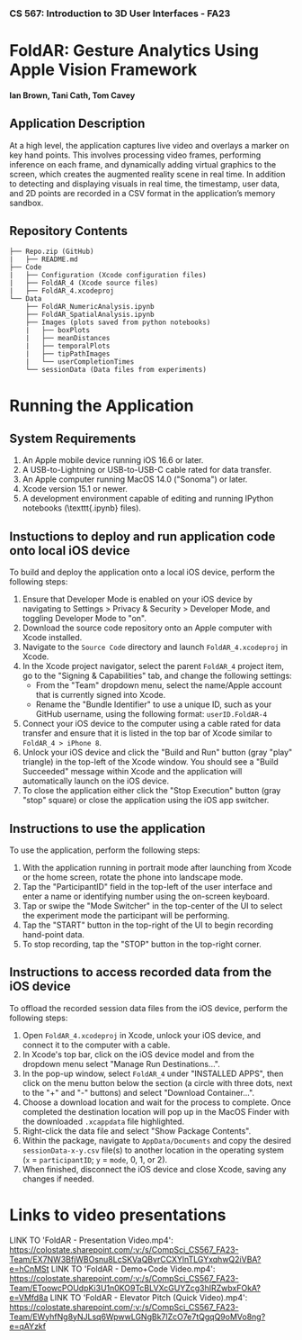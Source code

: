 ### CS 567: Introduction to 3D User Interfaces - FA23
# FoldAR: Gesture Analytics Using Apple Vision Framework
#### Ian Brown, Tani Cath, Tom Cavey

## Application Description
At a high level, the application captures live video and overlays a marker on key hand points. This involves processing video frames, performing inference on each frame, and dynamically adding virtual graphics to the screen, which creates the augmented reality scene in real time. In addition to detecting and displaying visuals in real time, the timestamp, user data, and 2D points are recorded in a CSV format in the application’s memory sandbox.

## Repository Contents
```
├── Repo.zip (GitHub)
|   ├── README.md
├── Code
|   ├── Configuration (Xcode configuration files)
|   ├── FoldAR_4 (Xcode source files)
|   ├── FoldAR_4.xcodeproj
└── Data
    ├── FoldAR_NumericAnalysis.ipynb
    ├── FoldAR_SpatialAnalysis.ipynb
    ├── Images (plots saved from python notebooks)
    |   ├── boxPlots
    |   ├── meanDistances
    |   ├── temporalPlots
    |   ├── tipPathImages
    |   └── userCompletionTimes
    └── sessionData (Data files from experiments)
```


# Running the Application

## System Requirements
1. An Apple mobile device running iOS 16.6 or later.
2. A USB-to-Lightning or USB-to-USB-C cable rated for data transfer.
3. An Apple computer running MacOS 14.0 ("Sonoma") or later.
4. Xcode version 15.1 or newer.
5. A development environment capable of editing and running IPython notebooks (\texttt{.ipynb} files).


## Instuctions to deploy and run application code onto local iOS device
To build and deploy the application onto a local iOS device, perform the following steps:
1. Ensure that Developer Mode is enabled on your iOS device by navigating to Settings > Privacy & Security > Developer Mode, and toggling Developer Mode to "on".
2. Download the source code repository onto an Apple computer with Xcode installed.
3. Navigate to the `Source Code` directory and launch `FoldAR_4.xcodeproj` in Xcode.
4. In the Xcode project navigator, select the parent `FoldAR_4` project item, go to the "Signing & Capabilities" tab, and change the following settings:
    - From the "Team" dropdown menu, select the name/Apple account that is currently signed into Xcode.
    - Rename the "Bundle Identifier" to use a unique ID, such as your GitHub username, using the following format: `userID.FoldAR-4`
5. Connect your iOS device to the computer using a cable rated for data transfer and ensure that it is listed in the top bar of Xcode similar to `FoldAR_4 > iPhone 8`.
6. Unlock your iOS device and click the "Build and Run" button (gray "play" triangle) in the top-left of the Xcode window. You should see a "Build Succeeded" message within Xcode and the application will automatically launch on the iOS device.
7. To close the application either click the "Stop Execution" button (gray "stop" square) or close the application using the iOS app switcher.

## Instructions to use the application
To use the application, perform the following steps:
1. With the application running in portrait mode after launching from Xcode or the home screen, rotate the phone into landscape mode.
2. Tap the "ParticipantID" field in the top-left of the user interface and enter a name or identifying number using the on-screen keyboard.
3. Tap or swipe the "Mode Switcher" in the top-center of the UI to select the experiment mode the participant will be performing.
4. Tap the "START" button in the top-right of the UI to begin recording hand-point data.
5. To stop recording, tap the "STOP" button in the top-right corner.

## Instructions to access recorded data from the iOS device
To offload the recorded session data files from the iOS device, perform the following steps:
1. Open `FoldAR_4.xcodeproj` in Xcode, unlock your iOS device, and connect it to the computer with a cable.
2. In Xcode's top bar, click on the iOS device model and from the dropdown menu select "Manage Run Destinations...".
3. In the pop-up window, select `FoldAR_4` under "INSTALLED APPS", then click on the menu button below the section (a circle with three dots, next to the "+" and "-" buttons) and select "Download Container...".
4. Choose a download location and wait for the process to complete. Once completed the destination location will pop up in the MacOS Finder with the downloaded `.xcappdata` file highlighted.
5. Right-click the data file and select "Show Package Contents".
6. Within the package, navigate to `AppData/Documents` and copy the desired `sessionData-x-y.csv` file(s) to another location in the operating system (`x` = `participantID`; `y` = `mode`, 0, 1, or 2).
7. When finished, disconnect the iOS device and close Xcode, saving any changes if needed.


# Links to video presentations
LINK TO 'FoldAR - Presentation Video.mp4': https://colostate.sharepoint.com/:v:/s/CompSci_CS567_FA23-Team/EX7NW3BfjWBOsnu8LcSKVaQBvrCCXYlnTLGYxqhwQ2iVBA?e=hCnMSt
LINK TO 'FoldAR - Demo+Code Video.mp4': https://colostate.sharepoint.com/:v:/s/CompSci_CS567_FA23-Team/EToowcPOUdpKi3U1n0KO9TcBLVXcGUYZcg3hIRZwbxFOkA?e=VMfd8a
LINK TO 'FoldAR - Elevator Pitch (Quick Video).mp4': https://colostate.sharepoint.com/:v:/s/CompSci_CS567_FA23-Team/EWyhfNg8yNJLsq6WpwwLGNgBk7lZcO7e7tQgqQ9oMVo8ng?e=qAYzkf

